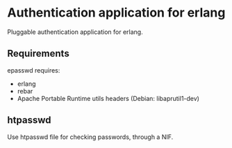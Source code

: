 # Authentication application for erlang

Pluggable authentication application for erlang.

## Requirements

epasswd requires:
- erlang
- rebar
- Apache Portable Runtime utils headers (Debian: libaprutil1-dev)

## htpasswd

Use htpasswd file for checking passwords, through a NIF.
